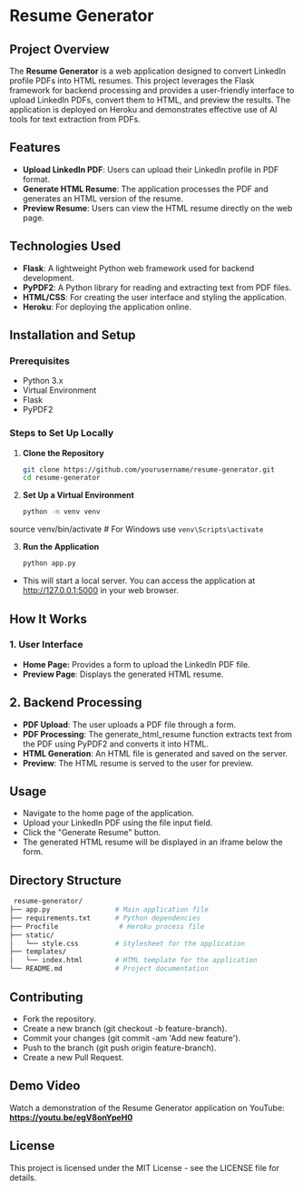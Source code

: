 # Resume Generator

## Project Overview

The **Resume Generator** is a web application designed to convert LinkedIn profile PDFs into HTML resumes. This project leverages the Flask framework for backend processing and provides a user-friendly interface to upload LinkedIn PDFs, convert them to HTML, and preview the results. The application is deployed on Heroku and demonstrates effective use of AI tools for text extraction from PDFs.

## Features

- **Upload LinkedIn PDF**: Users can upload their LinkedIn profile in PDF format.
- **Generate HTML Resume**: The application processes the PDF and generates an HTML version of the resume.
- **Preview Resume**: Users can view the HTML resume directly on the web page.

## Technologies Used

- **Flask**: A lightweight Python web framework used for backend development.
- **PyPDF2**: A Python library for reading and extracting text from PDF files.
- **HTML/CSS**: For creating the user interface and styling the application.
- **Heroku**: For deploying the application online.

## Installation and Setup

### Prerequisites

- Python 3.x
- Virtual Environment
- Flask
- PyPDF2

### Steps to Set Up Locally

1. **Clone the Repository**

   ```bash
   git clone https://github.com/yourusername/resume-generator.git
   cd resume-generator

2. **Set Up a Virtual Environment**

   ```bash
   python -m venv venv
source venv/bin/activate  # For Windows use `venv\Scripts\activate`

3. **Run the Application**

   ```bash
   python app.py
- This will start a local server. You can access the application at http://127.0.0.1:5000 in your web browser.

## How It Works
### 1. User Interface

-  **Home Page:** Provides a form to upload the LinkedIn PDF file.
-  **Preview Page**: Displays the generated HTML resume.
## 2. Backend Processing

-  **PDF Upload**: The user uploads a PDF file through a form.
- **PDF Processing**: The generate_html_resume function extracts text from the PDF using PyPDF2 and converts it into HTML.
- **HTML Generation**: An HTML file is generated and saved on the server.
- **Preview**: The HTML resume is served to the user for preview.

## Usage
- Navigate to the home page of the application.
- Upload your LinkedIn PDF using the file input field.
- Click the "Generate Resume" button.
- The generated HTML resume will be displayed in an iframe below the form.

## Directory Structure
  ```bash
   resume-generator/
├── app.py                # Main application file
├── requirements.txt      # Python dependencies
├── Procfile               # Heroku process file
├── static/
│   └── style.css         # Stylesheet for the application
├── templates/
│   └── index.html        # HTML template for the application
└── README.md             # Project documentation
```

## Contributing
- Fork the repository.
- Create a new branch (git checkout -b feature-branch).
- Commit your changes (git commit -am 'Add new feature').
- Push to the branch (git push origin feature-branch).
- Create a new Pull Request.
  
## Demo Video
Watch a demonstration of the Resume Generator application on YouTube: **https://youtu.be/egV8onYpeH0**


## License
This project is licensed under the MIT License - see the LICENSE file for details.

